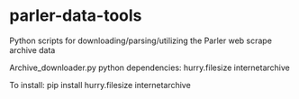 # parler-data-tools

Python scripts for downloading/parsing/utilizing the Parler web scrape archive data

Archive_downloader.py python dependencies:
hurry.filesize
internetarchive

To install:
pip install hurry.filesize internetarchive

